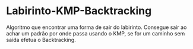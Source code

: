 # Labirinto-KMP-Backtracking
Algoritmo que encontrar uma forma de sair do labirinto. Consegue sair ao achar um padrão por onde passa usando o KMP, se for um caminho sem saída efetua o Backtracking.
